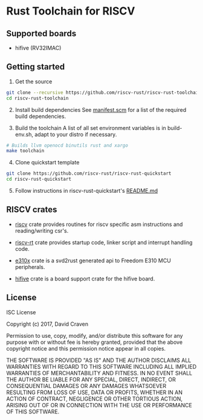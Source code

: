 # Rust Toolchain for RISCV
## Supported boards
* hifive (RV32IMAC)

## Getting started
1. Get the source
```sh
git clone --recursive https://github.com/riscv-rust/riscv-rust-toolchain
cd riscv-rust-toolchain
```

2. Install build dependencies
See [manifest.scm](https://github.com/riscv-rust/riscv-rust-toolchain/blob/master/manifest.scm)
for a list of the required build dependencies.

3. Build the toolchain
A list of all set environment variables is in build-env.sh, adapt
to your distro if necessary.

```sh
# Builds llvm openocd binutils rust and xargo
make toolchain
```

4. Clone quickstart template
```sh
git clone https://github.com/riscv-rust/riscv-rust-quickstart
cd riscv-rust-quickstart
```

5. Follow instructions in riscv-rust-quickstart's [README.md](https://github.com/riscv-rust/riscv-rust-quickstart/blob/master/README.md)

## RISCV crates
* [riscv](https://github.com/riscv-rust/riscv) crate provides routines for riscv
specific asm instructions and reading/writing csr's.

* [riscv-rt](https://github.com/riscv-rust/riscv-rt) crate provides startup code,
linker script and interrupt handling code.

* [e310x](https://github.com/riscv-rust/e310x) crate is a svd2rust generated api
to Freedom E310 MCU peripherals.

* [hifive](https://github.com/riscv-rust/hifive) crate is a board support crate for
the hifive board.

## License
ISC License

Copyright (c) 2017, David Craven

Permission to use, copy, modify, and/or distribute this software for any
purpose with or without fee is hereby granted, provided that the above
copyright notice and this permission notice appear in all copies.

THE SOFTWARE IS PROVIDED "AS IS" AND THE AUTHOR DISCLAIMS ALL WARRANTIES WITH
REGARD TO THIS SOFTWARE INCLUDING ALL IMPLIED WARRANTIES OF MERCHANTABILITY
AND FITNESS. IN NO EVENT SHALL THE AUTHOR BE LIABLE FOR ANY SPECIAL, DIRECT,
INDIRECT, OR CONSEQUENTIAL DAMAGES OR ANY DAMAGES WHATSOEVER RESULTING FROM
LOSS OF USE, DATA OR PROFITS, WHETHER IN AN ACTION OF CONTRACT, NEGLIGENCE
OR OTHER TORTIOUS ACTION, ARISING OUT OF OR IN CONNECTION WITH THE USE OR
PERFORMANCE OF THIS SOFTWARE.

